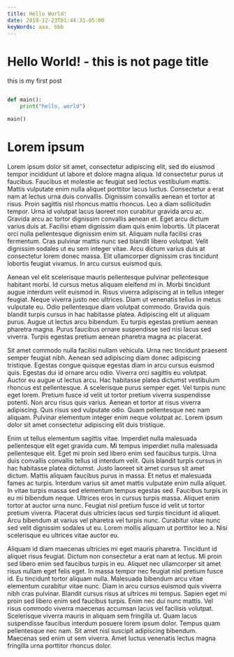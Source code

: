 ```yaml
---
title: Hello World!
date: 2019-12-23T01:44:31-05:00
keyWords: aaa, bbb
---
```


# Hello World! - this is not page title

this is my first post

```python

def main():
    print("hello, world")

main()
```

# Lorem ipsum

Lorem ipsum dolor sit amet, consectetur adipiscing elit, sed do eiusmod tempor incididunt ut labore et dolore magna aliqua. Id consectetur purus ut faucibus. Faucibus et molestie ac feugiat sed lectus vestibulum mattis. Mattis vulputate enim nulla aliquet porttitor lacus luctus. Consectetur a erat nam at lectus urna duis convallis. Dignissim convallis aenean et tortor at risus. Proin sagittis nisl rhoncus mattis rhoncus. Leo a diam sollicitudin tempor. Urna id volutpat lacus laoreet non curabitur gravida arcu ac. Gravida arcu ac tortor dignissim convallis aenean et. Eget arcu dictum varius duis at. Facilisi etiam dignissim diam quis enim lobortis. Ut placerat orci nulla pellentesque dignissim enim sit. Aliquam nulla facilisi cras fermentum. Cras pulvinar mattis nunc sed blandit libero volutpat. Velit dignissim sodales ut eu sem integer vitae. Arcu dictum varius duis at consectetur lorem donec massa. Elit ullamcorper dignissim cras tincidunt lobortis feugiat vivamus. In arcu cursus euismod quis.

Aenean vel elit scelerisque mauris pellentesque pulvinar pellentesque habitant morbi. Id cursus metus aliquam eleifend mi in. Morbi tincidunt augue interdum velit euismod in. Risus viverra adipiscing at in tellus integer feugiat. Neque viverra justo nec ultrices. Diam ut venenatis tellus in metus vulputate eu. Odio pellentesque diam volutpat commodo. Gravida quis blandit turpis cursus in hac habitasse platea. Adipiscing elit ut aliquam purus. Augue ut lectus arcu bibendum. Eu turpis egestas pretium aenean pharetra magna. Purus faucibus ornare suspendisse sed nisi lacus sed viverra. Turpis egestas pretium aenean pharetra magna ac placerat.

Sit amet commodo nulla facilisi nullam vehicula. Urna nec tincidunt praesent semper feugiat nibh. Aenean sed adipiscing diam donec adipiscing tristique. Egestas congue quisque egestas diam in arcu cursus euismod quis. Egestas dui id ornare arcu odio. Viverra orci sagittis eu volutpat. Auctor eu augue ut lectus arcu. Hac habitasse platea dictumst vestibulum rhoncus est pellentesque. A scelerisque purus semper eget. Vel turpis nunc eget lorem. Pretium fusce id velit ut tortor pretium viverra suspendisse potenti. Non arcu risus quis varius. Aenean et tortor at risus viverra adipiscing. Quis risus sed vulputate odio. Quam pellentesque nec nam aliquam. Pulvinar elementum integer enim neque volutpat ac. Lorem ipsum dolor sit amet consectetur adipiscing elit duis tristique.

Enim ut tellus elementum sagittis vitae. Imperdiet nulla malesuada pellentesque elit eget gravida cum. Mi tempus imperdiet nulla malesuada pellentesque elit. Eget mi proin sed libero enim sed faucibus turpis. Urna duis convallis convallis tellus id interdum velit. Quis blandit turpis cursus in hac habitasse platea dictumst. Justo laoreet sit amet cursus sit amet dictum. Mattis aliquam faucibus purus in massa. Et netus et malesuada fames ac turpis. Interdum varius sit amet mattis vulputate enim nulla aliquet. In vitae turpis massa sed elementum tempus egestas sed. Faucibus turpis in eu mi bibendum neque. Ultrices eros in cursus turpis massa. Aliquet enim tortor at auctor urna nunc. Feugiat nisl pretium fusce id velit ut tortor pretium viverra. Placerat duis ultricies lacus sed turpis tincidunt id aliquet. Arcu bibendum at varius vel pharetra vel turpis nunc. Curabitur vitae nunc sed velit dignissim sodales ut eu. Lorem mollis aliquam ut porttitor leo a. Nisi scelerisque eu ultrices vitae auctor eu.

Aliquam id diam maecenas ultricies mi eget mauris pharetra. Tincidunt id aliquet risus feugiat. Dictum non consectetur a erat nam at lectus. Mi proin sed libero enim sed faucibus turpis in eu. Aliquet nec ullamcorper sit amet risus nullam eget felis eget. In massa tempor nec feugiat nisl pretium fusce id. Eu tincidunt tortor aliquam nulla. Malesuada bibendum arcu vitae elementum curabitur vitae nunc. Diam in arcu cursus euismod quis viverra nibh cras pulvinar. Blandit cursus risus at ultrices mi tempus. Sapien eget mi proin sed libero enim sed faucibus turpis. Enim nec dui nunc mattis. Vel risus commodo viverra maecenas accumsan lacus vel facilisis volutpat. Scelerisque viverra mauris in aliquam sem fringilla ut. Quam lacus suspendisse faucibus interdum posuere lorem ipsum dolor. Tempus quam pellentesque nec nam. Sit amet nisl suscipit adipiscing bibendum. Maecenas sed enim ut sem viverra. Amet luctus venenatis lectus magna fringilla urna porttitor rhoncus dolor.
